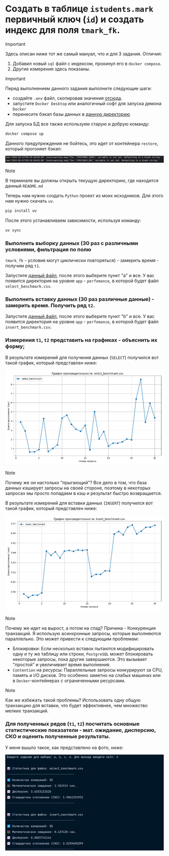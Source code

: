 # Создать в таблице `istudents.mark` первичный ключ (`id`) и создать индекс для поля `tmark_fk`. 

> [!IMPORTANT]
> Здесь описан ниже тот же самый мануал, что и для 3 задания. 
> Отличия:
> 1. Добавил новый `sql` файл с индексом, прокинул его в `docker compose`.
> 2. Другие измерения здесь показаны. 

> [!IMPORTANT]
> Перед выполнением данного задания выполните следующие шаги:
> - создайте `.env` файл, скопировав значения [отсюда](.env.example).
> - запустите `Docker Desktop` или аналогичный софт для запуска демона `Docker`
> - перенесите бэкап базы данных в [данную директорию](scripts/restore)

Для запуска БД все также используем старую и добрую команду: 

```bash
docker compose up
```

Данного предупреждения не бойтесь, это идет от контейнера `restore`, который прогоняет бэкап: 

![1.png](docs/1.png)

> [!NOTE]
> В терминале вы должны открыть текущую директорию, где находится данный `README.md`

Теперь нам нужно создать `Python` проект из моих исходников. Для этого нам нужно скачать `uv`. 

```bash
pip install uv
```

После этого устанавливаем зависимости, используя команду: 

```bash
uv sync
```

### Выполнить выборку данных (30 раз с различными условиями, фильтрация по полю
`tmark_fk` - условия могут циклически повторяться) - замерить время - получим ряд `t1`.

Запустите [данный файл](app/main.py), после этого выберите пункт "a" и все.
У вас появится директория на уровне `app` - `perfomance`, в которой будет файл `select_benchmark.csv`.

### Выполнить вставку данных (30 раз различные данные) - замерить время. Получить ряд `t2`.

Запустите [данный файл](app/main.py), после этого выберите пункт "b" и все.
У вас появится директория на уровне `app` - `perfomance`, в которой будет файл `insert_benchmark.csv`.

### Измерения `t1`, `t2` представить на графиках - объяснить их форму;

В результате измерений для получения данных (`SELECT`) получился вот такой график, который представлен ниже:

![img.png](docs/2.png)

> [!NOTE]
> Почему же он настолько "прыгающий"?
> Все дело в том, что база данных кэширует запросы на своей стороне, поэтому в некоторых запросах мы просто попадаем в
> кэш и результат быстро возвращается.

В результате измерений для вставки данных (`INSERT`) получился вот такой график, который представлен ниже:

![img_1.png](docs/3.png)

> [!NOTE]
> Почему же идет на вырост, а потом на спад?
> Причина - Конкуренция транзакций. Я использую асинхронные запросы, которые выполняются параллельно.
> Это может привести к следующим проблемам:
> - Блокировки: Если несколько вставок пытаются модифицировать одну и ту же таблицу или строки, `PostgreSQL` может
    блокировать некоторые запросы, пока другие завершаются. Это вызывает "простой" и увеличивает время выполнения.
> - `Contention` на ресурсы: Параллельные запросы конкурируют за CPU, память и I/O дисков. Это особенно заметно на
    слабых машинах или в `Docker`-контейнерах с ограниченными ресурсами.

> [!NOTE]
> Как же избежать такой проблемы?
> Использовать одну общую транзакцию для вставки, что будет эффективнее, чем множество мелких транзакций.

### Для полученных рядов (`t1`, `t2`) посчитать основные статистические показатели - мат. ожидание, дисперсию, СКО и оценить полученные результаты.

У меня вышло такое, как представлено на фото, ниже:

![img.png](docs/4.png)

